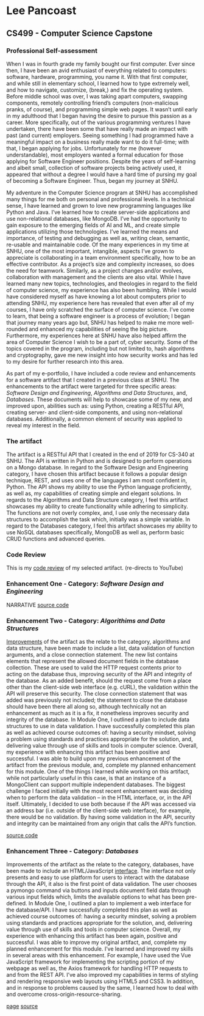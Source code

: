 # Lee Pancoast

## CS499 - Computer Science Capstone


### Professional Self-assessment

When I was in fourth grade my family bought our first computer. Ever since then, I have been an avid enthusiast of everything related to computers: software, hardware, programming, you name it. With that first computer, and while still in elementary school, I learned how to type extremely well, and how to navigate, customize, (break,) and fix the operating system. Before middle school was over, I was taking apart computers, swapping components, remotely controlling friend’s computers (non-malicious pranks, of course), and programming simple web pages. It wasn’t until early in my adulthood that I began having the desire to pursue this passion as a career. More specifically, out of the various programming ventures I have undertaken, there have been some that have really made an impact with past (and current) employers. Seeing something I had programmed have a meaningful impact on a business really made want to do it full-time; with that, I began applying for jobs. Unfortunately for me (however understandable), most employers wanted a formal education for those applying for Software Engineer positions. Despite the years of self-learning and albeit small, collection of software projects being actively used, it appeared that without a degree I would have a hard time of pursing my goal of becoming a Software Engineer. Thus, began my journey at SNHU.

My adventure in the Computer Science program at SNHU has accomplished many things for me both on personal and professional levels. In a technical sense, I have learned and grown to love new programming languages like Python and Java. I’ve learned how to create server-side applications and use non-relational databases, like MongoDB. I’ve had the opportunity to gain exposure to the emerging fields of AI and ML, and create simple applications utilizing those technologies. I’ve learned the means and importance, of testing and debugging as well as, writing clean, semantic, re-usable and maintainable code. Of the many experiences in my time at SNHU, one of the most important, intangible, aspects I’ve grown to appreciate is collaborating in a team environment specifically, how to be an effective contributor. As a project’s size and complexity increases, so does the need for teamwork. Similarly, as a project changes and/or evolves, collaboration with management and the clients are also vital. While I have learned many new topics, technologies, and theologies in regard to the field of computer science, my experience has also been humbling. While I would have considered myself as have knowing a lot about computers prior to attending SNHU, my experience here has revealed that even after all of my courses, I have only scratched the surface of computer science.  I’ve come to learn, that being a software engineer is a process of evolution; I began that journey many years ago but, SNHU has helped to make me more well-rounded and enhanced my capabilities of seeing the big picture. Furthermore, my experiences here at SNHU have also helped affirm the area of Computer Science I wish to be a part of, cyber security. Some of the topics covered in the program, including but not limited to, hash algorithms and cryptography, gave me new insight into how security works and has led to my desire for further research into this area.

As part of my e-portfolio, I have included a code review and enhancements for a software artifact that I created in a previous class at SNHU. The enhancements to the artifact were targeted for three specific areas: _Software Design and Engineering_, _Algorithms and Data Structures_, and, _Databases_. These documents will help to showcase some of my new, and improved upon, abilities such as: using Python, creating a RESTful API, creating server- and client-side components, and using non-relational databases. Additionally, a common element of security was applied to reveal my interest in the field.


### The artifact

The artifact is a RESTful API that I created in the end of 2019 for CS-340 at SNHU. The API is written in Python and is designed to perform operations on a Mongo database. In regard to the Software Design and Engineering category, I have chosen this artifact because it follows a popular design technique, REST, and uses one of the languages I am most confident in, Python. The API shows my ability to use the Python language proficiently, as well as, my capabilities of creating simple and elegant solutions. In regards to the Algorithms and Data Structure category, I feel this artifact showcases my ability to create functionality while adhering to simplicity. The functions are not overly complex, and, I use only the necessary data structures to accomplish the task which, initially was a simple variable. In regard to the Databases category, I feel this artifact showcases my ability to use NoSQL databases specifically, MongoDB as well as, perform basic CRUD functions and advanced queries.

### Code Review
This is my [code review](https://youtu.be/IXFesAuqato) of my selected artifact. (re-directs to YouTube)

### Enhancement One - Category: _Software Design and Engineering_
NARRATIVE
[source code](source/api/enhancedFinalREST.py)

### Enhancement Two - Category: _Algorithims and Data Structures_
[Improvements](source/api/enhancedFinalREST.py) of the artifact as the relate to the category, algorithms and data structure, have been made to include a list, data validation of function arguments, and a close connection statement. The new list contains elements that represent the allowed document fields in the database collection. These are used to valid the HTTP request contents prior to acting on the database thus, improving security of the API and integrity of the database. As an added benefit, should the request come from a place other than the client-side web interface (e.g. cURL), the validation within the API will preserve this security. The close connection statement that was added was previously not included; the statement to close the database should have been there all along so, although technically not an enhancement as much as it is a fix, it nonetheless improves security and integrity of the database. In Module One, I outlined a plan to include data structures to use in data validation. I have successfully completed this plan as well as achieved course outcomes of: having a security mindset, solving a problem using standards and practices appropriate for the solution, and, delivering value through use of skills and tools in computer science.
Overall, my experience with enhancing this artifact has been positive and successful. I was able to build upon my previous enhancement of the artifact from the previous module, and, complete my planned enhancement for this module. One of the things I learned while working on this artifact, while not particularly useful in this case, is that an instance of a MongoClient can support multiple independent databases. The biggest challenge I faced initially with the most recent enhancement was deciding when to perform the data validation – in the HTML interface, or, in the API itself. Ultimately, I decided to use both because if the API was accessed via an address bar (i.e. outside of the client-side web interface), for example, there would be no validation. By having some validation in the API, security and integrity can be maintained from any origin that calls the API’s function.

[source code](source/api/enhancedFinalREST.py)

### Enhancement Three - Category: _Databases_
Improvements of the artifact as the relate to the category, databases, have been made to include an HTML/JavaScript [interface](source/html/index.html). The interface not only presents and easy to use platform for users to interact with the database through the API, it also is the first point of data validation. The user chooses a pymongo command via buttons and inputs document field data through various input fields which, limits the available options to what has been pre-defined. In Module One, I outlined a plan to implement a web interface for the database/API. I have successfully completed this plan as well as achieved course outcomes of: having a security mindset, solving a problem using standards and practices appropriate for the solution, and, delivering value through use of skills and tools in computer science.
Overall, my experience with enhancing this artifact has been again, positive and successful. I was able to improve my original artifact, and, complete my planned enhancement for this module. I’ve learned and improved my skills in several areas with this enhancement. For example, I have used the Vue JavaScript framework for implementing the scripting portion of my webpage as well as, the Axios framework for handling HTTP requests to and from the REST API. I’ve also improved my capabilities in terms of styling and rendering responsive web layouts using HTML5 and CSS3. In addition, and in response to problems caused by the same, I learned how to deal with and overcome cross-origin-resource-sharing.

[page](source/html/index.html)
[source](source/) 

